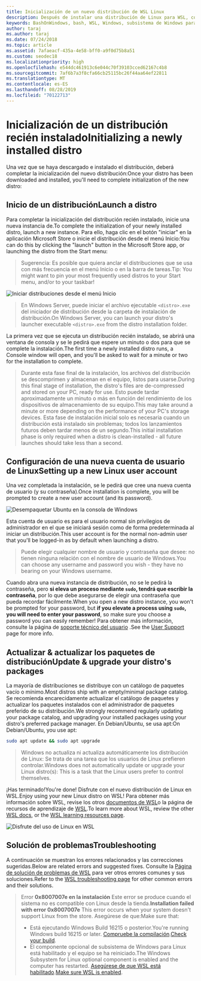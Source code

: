 ```yaml
---
title: Inicialización de un nuevo distribución de WSL Linux
description: Después de instalar una distribución de Linux para WSL, complete la inicialización siguiendo estos sencillos pasos.
keywords: BashOnWindows, bash, WSL, Windows, subsistema de Windows para Linux, windowssubsystem, Ubuntu, Debian, SuSE, Windows 10
author: taraj
ms.author: taraj
ms.date: 07/24/2018
ms.topic: article
ms.assetid: 7afaeacf-435a-4e58-bff0-a9f0d75b8a51
ms.custom: seodec18
ms.localizationpriority: high
ms.openlocfilehash: e544dc461913c6e044c70f39103cced62167c4b8
ms.sourcegitcommit: 7af6b7a3f8cfa66cb25115bc26f44aa64ef22811
ms.translationtype: MT
ms.contentlocale: es-ES
ms.lasthandoff: 08/28/2019
ms.locfileid: "70122713"
---
```

# <a name="initializing-a-newly-installed-distro"></a><span data-ttu-id="95fcd-104">Inicialización de un distribución recién instalado</span><span class="sxs-lookup"><span data-stu-id="95fcd-104">Initializing a newly installed distro</span></span>
<span data-ttu-id="95fcd-105">Una vez que se haya descargado e instalado el distribución, deberá completar la inicialización del nuevo distribución:</span><span class="sxs-lookup"><span data-stu-id="95fcd-105">Once your distro has been downloaded and installed, you'll need to complete initialization of the new distro:</span></span>

## <a name="launch-a-distro"></a><span data-ttu-id="95fcd-106">Inicio de un distribución</span><span class="sxs-lookup"><span data-stu-id="95fcd-106">Launch a distro</span></span>
<span data-ttu-id="95fcd-107">Para completar la inicialización del distribución recién instalado, inicie una nueva instancia de.</span><span class="sxs-lookup"><span data-stu-id="95fcd-107">To complete the initialization of your newly installed distro, launch a new instance.</span></span> <span data-ttu-id="95fcd-108">Para ello, haga clic en el botón "iniciar" en la aplicación Microsoft Store o inicie el distribución desde el menú Inicio:</span><span class="sxs-lookup"><span data-stu-id="95fcd-108">You can do this by clicking the "launch" button in the Microsoft Store app, or launching the distro from the Start menu:</span></span>

> <span data-ttu-id="95fcd-109">Sugerencia: Es posible que quiera anclar el distribuciones que se usa con más frecuencia en el menú Inicio o en la barra de tareas.</span><span class="sxs-lookup"><span data-stu-id="95fcd-109">Tip: You might want to pin your most frequently used distros to your Start menu, and/or to your taskbar!</span></span>

![Iniciar distribuciones desde el menú Inicio](media/start-menu.png)

> <span data-ttu-id="95fcd-111">En Windows Server, puede iniciar el archivo ejecutable `<distro>.exe` del iniciador de distribución desde la carpeta de instalación de distribución.</span><span class="sxs-lookup"><span data-stu-id="95fcd-111">On Windows Server, you can launch your distro's launcher executable `<distro>.exe` from the distro installation folder.</span></span>

<span data-ttu-id="95fcd-112">La primera vez que se ejecuta un distribución recién instalado, se abrirá una ventana de consola y se le pedirá que espere un minuto o dos para que se complete la instalación.</span><span class="sxs-lookup"><span data-stu-id="95fcd-112">The first time a newly installed distro runs, a Console window will open, and you'll be asked to wait for a minute or two for the installation to complete.</span></span>

> <span data-ttu-id="95fcd-113">Durante esta fase final de la instalación, los archivos del distribución se descomprimen y almacenan en el equipo, listos para usarse.</span><span class="sxs-lookup"><span data-stu-id="95fcd-113">During this final stage of installation, the distro's files are de-compressed and stored on your PC, ready for use.</span></span> <span data-ttu-id="95fcd-114">Esto puede tardar aproximadamente un minuto o más en función del rendimiento de los dispositivos de almacenamiento de su equipo.</span><span class="sxs-lookup"><span data-stu-id="95fcd-114">This may take around a minute or more depending on the performance of your PC's storage devices.</span></span> <span data-ttu-id="95fcd-115">Esta fase de instalación inicial solo es necesaria cuando un distribución está instalado sin problemas; todos los lanzamientos futuros deben tardar menos de un segundo.</span><span class="sxs-lookup"><span data-stu-id="95fcd-115">This initial installation phase is only required when a distro is clean-installed - all future launches should take less than a second.</span></span>

## <a name="setting-up-a-new-linux-user-account"></a><span data-ttu-id="95fcd-116">Configuración de una nueva cuenta de usuario de Linux</span><span class="sxs-lookup"><span data-stu-id="95fcd-116">Setting up a new Linux user account</span></span>

<span data-ttu-id="95fcd-117">Una vez completada la instalación, se le pedirá que cree una nueva cuenta de usuario (y su contraseña).</span><span class="sxs-lookup"><span data-stu-id="95fcd-117">Once installation is complete, you will be prompted to create a new user account (and its password).</span></span> 

![Desempaquetar Ubuntu en la consola de Windows](media/UbuntuInstall.png)

<span data-ttu-id="95fcd-119">Esta cuenta de usuario es para el usuario normal sin privilegios de administrador en el que se iniciará sesión como de forma predeterminada al iniciar un distribución.</span><span class="sxs-lookup"><span data-stu-id="95fcd-119">This user account is for the normal non-admin user that you'll be logged-in as by default when launching a distro.</span></span>

> <span data-ttu-id="95fcd-120">Puede elegir cualquier nombre de usuario y contraseña que desee: no tienen ninguna relación con el nombre de usuario de Windows.</span><span class="sxs-lookup"><span data-stu-id="95fcd-120">You can choose any username and password you wish - they have no bearing on your Windows username.</span></span> 

<span data-ttu-id="95fcd-121">Cuando abra una nueva instancia de distribución, no se le pedirá la contraseña, pero **si eleva un proceso mediante `sudo`, tendrá que escribir la contraseña**, por lo que debe asegurarse de elegir una contraseña que pueda recordar fácilmente.</span><span class="sxs-lookup"><span data-stu-id="95fcd-121">When you open a new distro instance, you won't be prompted for your password, but **if you elevate a process using `sudo`, you will need to enter your password**, so make sure you choose a password you can easily remember!</span></span> <span data-ttu-id="95fcd-122">Para obtener más información, consulte la página de [soporte técnico del usuario](user-support.md) .</span><span class="sxs-lookup"><span data-stu-id="95fcd-122">See the [User Support](user-support.md) page for more info.</span></span>

## <a name="update--upgrade-your-distros-packages"></a><span data-ttu-id="95fcd-123">Actualizar & actualizar los paquetes de distribución</span><span class="sxs-lookup"><span data-stu-id="95fcd-123">Update & upgrade your distro's packages</span></span>

<span data-ttu-id="95fcd-124">La mayoría de distribuciones se distribuye con un catálogo de paquetes vacío o mínimo.</span><span class="sxs-lookup"><span data-stu-id="95fcd-124">Most distros ship with an empty/minimal package catalog.</span></span> <span data-ttu-id="95fcd-125">Se recomienda encarecidamente actualizar el catálogo de paquetes y actualizar los paquetes instalados con el administrador de paquetes preferido de su distribución.</span><span class="sxs-lookup"><span data-stu-id="95fcd-125">We strongly recommend regularly updating your package catalog, and upgrading your installed packages using your distro's preferred package manager.</span></span> <span data-ttu-id="95fcd-126">En Debian/Ubuntu, se usa apt:</span><span class="sxs-lookup"><span data-stu-id="95fcd-126">On Debian/Ubuntu, you use apt:</span></span>

```bash
sudo apt update && sudo apt upgrade
```

> <span data-ttu-id="95fcd-127">Windows no actualiza ni actualiza automáticamente los distribución de Linux: Se trata de una tarea que los usuarios de Linux prefieren controlar.</span><span class="sxs-lookup"><span data-stu-id="95fcd-127">Windows does not automatically update or upgrade your Linux distro(s): This is a task that the Linux users prefer to control themselves.</span></span>

<span data-ttu-id="95fcd-128">¡Has terminado!</span><span class="sxs-lookup"><span data-stu-id="95fcd-128">You're done!</span></span> <span data-ttu-id="95fcd-129">Disfrute con el nuevo distribución de Linux en WSL.</span><span class="sxs-lookup"><span data-stu-id="95fcd-129">Enjoy using your new Linux distro on WSL!</span></span> <span data-ttu-id="95fcd-130">Para obtener más información sobre WSL, revise los otros [documentos de WSL](https://aka.ms/wsldocs)o la página de recursos de aprendizaje de [WSL](https://aka.ms/learnwsl).</span><span class="sxs-lookup"><span data-stu-id="95fcd-130">To learn more about WSL, review the other [WSL docs](https://aka.ms/wsldocs), or the [WSL learning resources page](https://aka.ms/learnwsl).</span></span>

![Disfrute del uso de Linux en WSL](media/linux-on-wsl.png)

## <a name="troubleshooting"></a><span data-ttu-id="95fcd-132">Solución de problemas</span><span class="sxs-lookup"><span data-stu-id="95fcd-132">Troubleshooting</span></span>

<span data-ttu-id="95fcd-133">A continuación se muestran los errores relacionados y las correcciones sugeridas.</span><span class="sxs-lookup"><span data-stu-id="95fcd-133">Below are related errors and suggested fixes.</span></span> <span data-ttu-id="95fcd-134">Consulte la [Página de solución de problemas de WSL](troubleshooting.md) para ver otros errores comunes y sus soluciones.</span><span class="sxs-lookup"><span data-stu-id="95fcd-134">Refer to the [WSL troubleshooting page](troubleshooting.md) for other common errors and their solutions.</span></span>

> <span data-ttu-id="95fcd-135">Error **0x8007007e en la instalación** Este error se produce cuando el sistema no es compatible con Linux desde la tienda.</span><span class="sxs-lookup"><span data-stu-id="95fcd-135">**Installation failed with error 0x8007007e** This error occurs when your system doesn't support Linux from the store.</span></span>  <span data-ttu-id="95fcd-136">Asegúrese de que:</span><span class="sxs-lookup"><span data-stu-id="95fcd-136">Make sure that:</span></span>
> * <span data-ttu-id="95fcd-137">Está ejecutando Windows Build 16215 o posterior.</span><span class="sxs-lookup"><span data-stu-id="95fcd-137">You're running Windows build 16215 or later.</span></span> <span data-ttu-id="95fcd-138">[Compruebe la compilación](troubleshooting.md#check-your-build-number).</span><span class="sxs-lookup"><span data-stu-id="95fcd-138">[Check your build](troubleshooting.md#check-your-build-number).</span></span>
> * <span data-ttu-id="95fcd-139">El componente opcional de subsistema de Windows para Linux está habilitado y el equipo se ha reiniciado.</span><span class="sxs-lookup"><span data-stu-id="95fcd-139">The Windows Subsystem for Linux optional component is enabled and the computer has restarted.</span></span>  <span data-ttu-id="95fcd-140">[Asegúrese de que WSL está habilitado](troubleshooting.md#confirm-wsl-is-enabled).</span><span class="sxs-lookup"><span data-stu-id="95fcd-140">[Make sure WSL is enabled](troubleshooting.md#confirm-wsl-is-enabled).</span></span>
